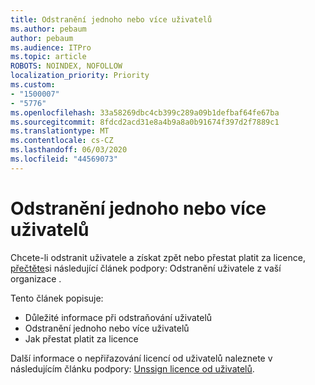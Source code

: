 ```yaml
---
title: Odstranění jednoho nebo více uživatelů
ms.author: pebaum
author: pebaum
ms.audience: ITPro
ms.topic: article
ROBOTS: NOINDEX, NOFOLLOW
localization_priority: Priority
ms.custom:
- "1500007"
- "5776"
ms.openlocfilehash: 33a58269dbc4cb399c289a09b1defbaf64fe67ba
ms.sourcegitcommit: 8fdcd2acd31e8a4b9a8a0b91674f397d2f7889c1
ms.translationtype: MT
ms.contentlocale: cs-CZ
ms.lasthandoff: 06/03/2020
ms.locfileid: "44569073"
---
```

# <a name="delete-one-or-more-users"></a>Odstranění jednoho nebo více uživatelů

Chcete-li odstranit uživatele a získat zpět nebo přestat platit za licence, [přečtěte](https://docs.microsoft.com/microsoft-365/admin/add-users/delete-a-user?view=o365-worldwide)si následující článek podpory: Odstranění uživatele z vaší organizace .

Tento článek popisuje:

- Důležité informace při odstraňování uživatelů
- Odstranění jednoho nebo více uživatelů
- Jak přestat platit za licence

Další informace o nepřiřazování licencí od uživatelů naleznete v následujícím článku podpory: [Unssign licence od uživatelů](https://docs.microsoft.com/microsoft-365/admin/manage/remove-licenses-from-users?view=o365-worldwide).